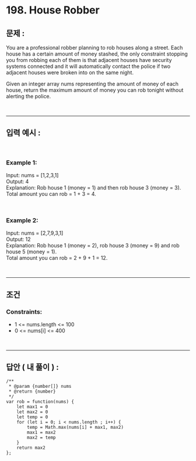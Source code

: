 # 198. House Robber

## 문제 :

You are a professional robber planning to rob houses along a street. Each house has a certain amount of money stashed, the only constraint stopping you from robbing each of them is that adjacent houses have security systems connected and it will automatically contact the police if two adjacent houses were broken into on the same night.

Given an integer array nums representing the amount of money of each house, return the maximum amount of money you can rob tonight without alerting the police.

<br/>

---

## 입력 예시 :

<br/>

### Example 1:

Input: nums = [1,2,3,1]
<br/>
Output: 4
<br/>
Explanation: Rob house 1 (money = 1) and then rob house 3 (money = 3).
<br/>
Total amount you can rob = 1 + 3 = 4.

<br/>

### Example 2:

Input: nums = [2,7,9,3,1]
<br/>
Output: 12
<br/>
Explanation: Rob house 1 (money = 2), rob house 3 (money = 9) and rob house 5 (money = 1).
<br/>
Total amount you can rob = 2 + 9 + 1 = 12.

<br/>

---

## 조건

### Constraints:

- 1 <= nums.length <= 100
- 0 <= nums[i] <= 400

<br/>

---

## 답안 ( 내 풀이 ) :

```
/**
 * @param {number[]} nums
 * @return {number}
 */
var rob = function(nums) {
    let max1 = 0
    let max2 = 0
    let temp = 0
    for (let i = 0; i < nums.length ; i++) {
        temp = Math.max(nums[i] + max1, max2)
        max1 = max2
        max2 = temp
    }
    return max2
};
```
